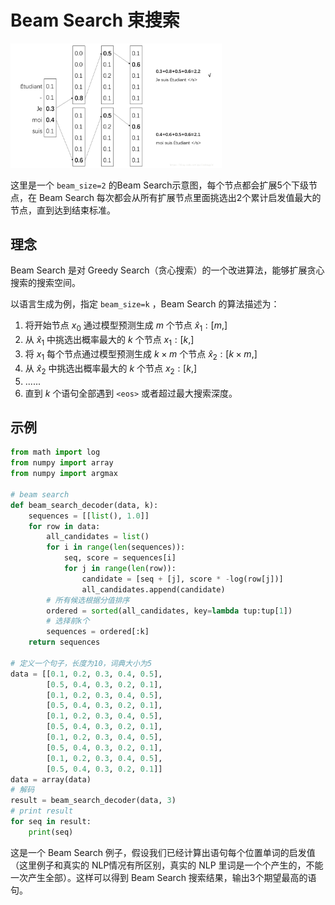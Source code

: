# Beam Search 束搜索

<img src="img/1.png" alt="img" style="zoom: 33%;" />

这里是一个 `beam_size=2` 的Beam Search示意图，每个节点都会扩展5个下级节点，在 Beam Search 每次都会从所有扩展节点里面挑选出2个累计启发值最大的节点，直到达到结束标准。

## 理念

Beam Search 是对 Greedy Search（贪心搜索）的一个改进算法，能够扩展贪心搜索的搜索空间。

以语言生成为例，指定 `beam_size=k` ，Beam Search 的算法描述为：

1. 将开始节点 $x_0$ 通过模型预测生成 $m$ 个节点 $\hat{x}_1 :[m, ]$
2. 从 $\hat{x}_1$ 中挑选出概率最大的 $k$ 个节点 $x_1:[k, ]$
3. 将 $x_1$ 每个节点通过模型预测生成 $k\times m$ 个节点 $\hat{x}_2:[k \times m,]$
4. 从 $\hat{x}_2$ 中挑选出概率最大的 $k$ 个节点 $x_2:[k, ]$
5. ......
6. 直到 $k$ 个语句全部遇到 `<eos>` 或者超过最大搜索深度。

## 示例

```python
from math import log
from numpy import array
from numpy import argmax

# beam search
def beam_search_decoder(data, k):
    sequences = [[list(), 1.0]]
    for row in data:
        all_candidates = list()
        for i in range(len(sequences)):
            seq, score = sequences[i]
            for j in range(len(row)):
                candidate = [seq + [j], score * -log(row[j])]
                all_candidates.append(candidate)
        # 所有候选根据分值排序
        ordered = sorted(all_candidates, key=lambda tup:tup[1])
        # 选择前k个
        sequences = ordered[:k]
    return sequences

# 定义一个句子，长度为10，词典大小为5
data = [[0.1, 0.2, 0.3, 0.4, 0.5],
        [0.5, 0.4, 0.3, 0.2, 0.1],
        [0.1, 0.2, 0.3, 0.4, 0.5],
        [0.5, 0.4, 0.3, 0.2, 0.1],
        [0.1, 0.2, 0.3, 0.4, 0.5],
        [0.5, 0.4, 0.3, 0.2, 0.1],
        [0.1, 0.2, 0.3, 0.4, 0.5],
        [0.5, 0.4, 0.3, 0.2, 0.1],
        [0.1, 0.2, 0.3, 0.4, 0.5],
        [0.5, 0.4, 0.3, 0.2, 0.1]]
data = array(data)
# 解码
result = beam_search_decoder(data, 3)
# print result
for seq in result:
    print(seq)
```

这是一个 Beam Search 例子，假设我们已经计算出语句每个位置单词的启发值（这里例子和真实的 NLP情况有所区别，真实的 NLP 里词是一个个产生的，不能一次产生全部）。这样可以得到 Beam Search 搜索结果，输出3个期望最高的语句。
